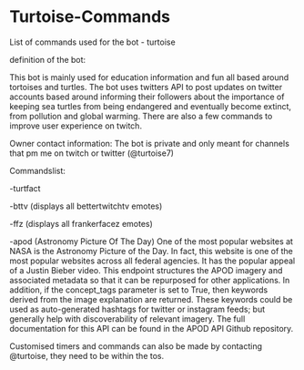 # Turtoise-Commands
List of commands used for  the bot - turtoise 


definition of the bot:

This bot is mainly used for education information and fun all based around tortoises and turtles. The bot uses twitters API to post updates on twitter accounts based around informing their followers about the importance of keeping sea turtles from being  endangered and eventually become extinct,  from pollution and global warming. There are also a few commands to improve user experience on twitch.


Owner contact information:
The bot is private and only meant for channels that pm me on twitch or twitter (@turtoise7)

Commandslist:

-turtfact

-bttv (displays all bettertwitchtv emotes)

-ffz (displays all frankerfacez emotes)

-apod (Astronomy Picture Of The Day)
One of the most popular websites at NASA is the Astronomy Picture of the Day. In fact, this website is one of the most popular websites across all federal agencies. It has the popular appeal of a Justin Bieber video. This endpoint structures the APOD imagery and associated metadata so that it can be repurposed for other applications. In addition, if the concept_tags parameter is set to True, then keywords derived from the image explanation are returned. These keywords could be used as auto-generated hashtags for twitter or instagram feeds; but generally help with discoverability of relevant imagery.
The full documentation for this API can be found in the APOD API Github repository.

Customised timers and commands can also be made by contacting @turtoise, they need to be within the tos.
